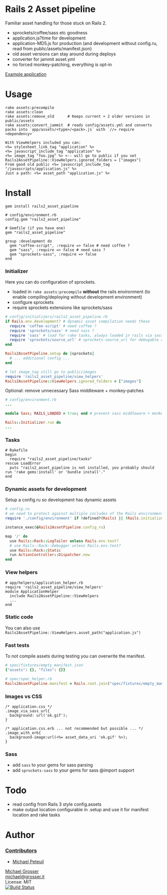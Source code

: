 # Rails 2 Asset pipeline

Familiar asset handling for those stuck on Rails 2.

 - sprockets/coffee/sass etc goodness
 - application.js?time for development
 - application-MD5.js for production  (and development without config.ru, read from public/assets/manifest.json)
 - old asset versions can stay around during deploys
 - converter for jammit asset.yml
 - no forced monkey-patching, everything is opt-in

[Example application](https://github.com/grosser/rails2_asset_pipeline_exmaple)

# Usage

```
rake assets:precompile
rake assets:clean
rake assets:remove_old      # Keeps current + 2 older versions in public/assets
rake assets:convert_jammit  # reads config/assets.yml and converts packs into `app/assets/<type>/<pack>.js` with `//= require <dependency>`
```

```Erb
With ViewHelpers included you can:
<%= stylesheet_link_tag "application" %>
<%= javascript_include_tag "application" %>
<%= image_tag "foo.jpg" %> <-- will go to public if you set Rails2AssetPipeline::ViewHelpers.ignored_folders = ["images"]
From good old public <%= javascript_include_tag "/javascripts/application.js" %>
Just a path: <%= asset_path "application.js" %>
```


# Install

    gem install rails2_asset_pipeline

    # config/environment.rb
    config.gem "rails2_asset_pipeline"

    # Gemfile (if you have one)
    gem "rails2_asset_pipeline"

    group :development do
      gem "coffee-script", :require => false # need coffee ?
      gem "sass", :require => false # need sass ?
      gem "sprockets-sass", :require => false
    end


### Initializer
Here you can do configuration of sprockets.
 - loaded in `rake assets:precompile` **without** the rails environment (to enable compiling/deploying without development environment)
 - configure sprockets
 - require sprockets extensions like sprockets/sass

```Ruby
# config/initializers/rails2_asset_pipeline.rb
if Rails.env.development? # dynamic asset compilation needs these
  require 'coffee-script' # need coffee ?
  require 'sprockets/sass' # need sass ?
  require 'sass' # load for rake tasks, always loaded in rails via sass/init.rb
  require 'sprockets/source_url' # sprockets-source_url for debugable assets in chrome
end

Rails2AssetPipeline.setup do |sprockets|
  # ... additional config ...
end

# let image_tag still go to public/images
require 'rails2_asset_pipeline/view_helpers'
Rails2AssetPipeline::ViewHelpers.ignored_folders = ["images"]
```

Optional: remove unnecessary Sass middleware + monkey-patches
```Ruby
# config/environment.rb
...

module Sass; RAILS_LOADED = true; end # prevent sass middleware + monkeypatches -> all handled by rails2_asset_pipeline (verify via: rake middleware | grep Sass)

Rails::Initializer.run do
...
```

### Tasks

    # Rakefile
    begin
      require "rails2_asset_pipeline/tasks"
    rescue LoadError
      puts "rails2_asset_pipeline is not installed, you probably should run 'rake gems:install' or 'bundle install'."
    end

### Dynamic assets for development
Setup a config.ru so development has dynamic assets

```Ruby
# config.ru
# we need to protect against multiple includes of the Rails environment (trust me)
require './config/environment' if !defined?(Rails) || !Rails.initialized?

instance_exec(&Rails2AssetPipeline.config_ru)

map '/' do
  use Rails::Rack::LogTailer unless Rails.env.test?
  # use Rails::Rack::Debugger unless Rails.env.test?
  use Rails::Rack::Static
  run ActionController::Dispatcher.new
end
```

### View helpers
```
# app/helpers/application_helper.rb
require 'rails2_asset_pipeline/view_helpers'
module ApplicationHelper
  include Rails2AssetPipeline::ViewHelpers
  ...
end
```

### Static code
You can also use `Rails2AssetPipeline::ViewHelpers.asset_path("application.js")`

### Fast tests
To not compile assets during testing you can overwrite the manifest.
```Ruby
# spec/fixtures/empty_manifest.json
{"assets": {}, "files": {}}

# spec/spec_helper.rb
Rails2AssetPipeline.manifest = Rails.root.join("spec/fixtures/empty_manifest.json")
```

### Images vs CSS

    /* application.css */
    .image_via_sass_url{
      background: url('ok.gif');
    }

    /* application.css.erb ... not recommended but possible ... */
    .image_with_erb{
      background-image:url(<%= asset_data_uri 'ok.gif' %>);
    }

### Sass
 - add `sass` to your gems for sass parsing
 - add `sprockets-sass` to your gems for sass @import support


# Todo
 - read config from Rails 3 style config.assets
 - make output location configurable in .setup and use it for manifest location and rake tasks




Author
======

### [Contributors](https://github.com/grosser/rails2_asset_pipeline/contributors)
 - [Michael Peteuil](https://github.com/mpeteuil)

[Michael Grosser](http://grosser.it)<br/>
michael@grosser.it<br/>
License: MIT<br/>
[![Build Status](https://secure.travis-ci.org/grosser/rails2_asset_pipeline.png)](http://travis-ci.org/grosser/rails2_asset_pipeline)
